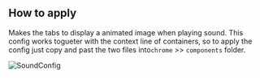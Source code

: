 ## How to apply

Makes the tabs to display a animated image when playing sound. This config works togueter with the context line of containers, 
so to apply the config just copy and past the two files into<code>chrome</code> >> <code>components</code> folder.

![SoundConfig](https://user-images.githubusercontent.com/22057609/204435351-7be346ad-96fa-4893-8f9c-57433c30c861.gif)
